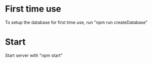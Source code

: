 # First time use
To setup the database for first time use, run "npm run createDatabase"

# Start
Start server with "npm start"